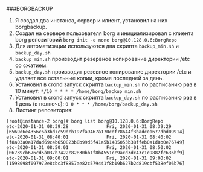 ###BORGBACKUP

1. Я создал два инстанса, сервер и клиент, установил на них borgbackup.
2. Создал на сервере пользователя borg и инициализировал с клиента borg репозиторий ```borg init -e none borg@10.128.0.6:BorgRepo```
3. Для автоматизации используются два скрипта ```backup_min.sh``` и ```backup_day.sh```
4. ```backup_min.sh``` производит резервное копирование директории /etc со сжатием.
5. ```backup_day.sh``` производит резевное копирование директории /etc и удаляет все остальные копии, кроме последней за день.
6. Установил в crond запуск скрипта ```backup_min.sh``` по расписанию раз в 10 минут: ```*/10 * * * * /home/borg/backup_min.sh```
7. Установил в crond запуск скрипта ```backup_day.sh``` по расписанию раз в 1 день (в полночь): ```0 0 * * * /home/borg/backup_day.sh```
5. Листинг репозитория:
```
[root@instance-2 borg]# borg list borg@10.128.0.6:BorgRepo
etc-2020-01-31_08:39:28              Fri, 2020-01-31 08:39:29 [6569d6e4356c6a3bd7c59dcb197fa9467a170cdf78644f3badcea677dbd09914]
etc-2020-01-31_08:40:01              Fri, 2020-01-31 08:40:02 [f8a03a0a17dad69c4b650823b8b99d5f41a5b1485053b38ffeb0a1d8b0e76749]
etc-2020-01-31_08:50:01              Fri, 2020-01-31 08:50:02 [06739cb676cd5a037b7422c82830bb1f8b4551cc9acd3dc43c1c9882fc636bf9]
etc-2020-01-31_09:00:01              Fri, 2020-01-31 09:00:02 [1598098f097972e8cbc3f8857ae82c579441f8b19b627b2d819cbf538ef06b76]
```

